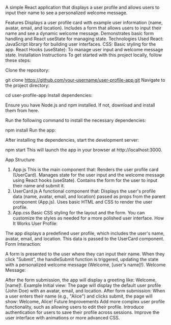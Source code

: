 A simple React application that displays a user profile and allows users to input their name to see a personalized welcome message.

Features
Displays a user profile card with example user information (name, avatar, email, and location).
Includes a form that allows users to input their name and see a dynamic welcome message.
Demonstrates basic form handling and React useState for managing state.
Technologies Used
React: JavaScript library for building user interfaces.
CSS: Basic styling for the app.
React Hooks (useState): To manage user input and welcome message state.
Installation Instructions
To get started with this project locally, follow these steps:

Clone the repository:

git clone https://github.com/your-username/user-profile-app.git
Navigate to the project directory:

cd user-profile-app
Install dependencies:

Ensure you have Node.js and npm installed. If not, download and install them from here.

Run the following command to install the necessary dependencies:

npm install
Run the app:

After installing the dependencies, start the development server:

npm start
This will launch the app in your browser at http://localhost:3000.

App Structure
1. App.js
This is the main component that:
Renders the user profile card (UserCard).
Manages state for the user input and the welcome message using React hooks (useState).
Contains the form for the user to input their name and submit it.
2. UserCard.js
A functional component that:
Displays the user's profile data (name, avatar, email, and location) passed as props from the parent component (App.js).
Uses basic HTML and CSS to render the user profile.
3. App.css
Basic CSS styling for the layout and the form.
You can customize the styles as needed for a more polished user interface.
How It Works
User Profile:

The app displays a predefined user profile, which includes the user's name, avatar, email, and location. This data is passed to the UserCard component.
Form Interaction:

A form is presented to the user where they can input their name. When they click "Submit", the handleSubmit function is triggered, updating the state with a personalized welcome message (Welcome, [user's name]!).
Welcome Message:

After the form submission, the app will display a greeting like: Welcome, [name]!.
Example
Initial view:
The page will display the default user profile (John Doe) with an avatar, email, and location.
After form submission:
When a user enters their name (e.g., "Alice") and clicks submit, the page will show:
Welcome, Alice!
Future Improvements
Add more complex user profile functionality, such as allowing users to edit their profile.
Introduce authentication for users to save their profile across sessions.
Improve the user interface with animations or more advanced CSS.
